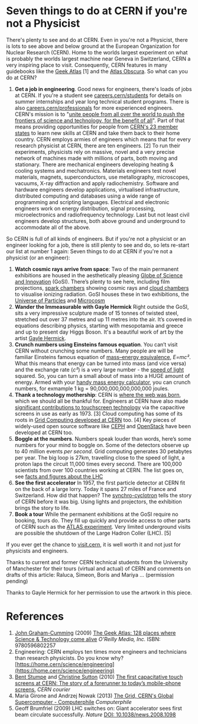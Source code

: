 # Seven things to do at CERN if you're not a Physicist

There's plenty to see and do at CERN. Even in you're not a Physicist, there is lots to see above and below ground at the European Organization for Nuclear Research (CERN). Home to the worlds largest experiment on what is probably the worlds largest machine near Geneva in Switzerland, CERN a very inspiring place to visit. Consequently, CERN features in many guidebooks like the [Geek Atlas](https://www.oreilly.com/library/view/the-geek-atlas/9780596802257/) [1] and the [Atlas Obscura](https://www.atlasobscura.com/places/cern). So what can you do at CERN?

1. **Get a job in engineering**. Good news for engineers, there's loads of jobs at CERN. If you're a student see [careers.cern/students](https://careers.cern/students) for details on summer internships and year long technical student programs. There is also [careers.cern/professionals](https://careers.cern/professionals) for more experienced engineers. CERN's mission is to "[unite people from all over the world to push the frontiers of science and technology, for the benefit of all](https://communications.web.cern.ch/strategy/communications-architecture-vision-mission-and-themes)". Part of that means providing opportunities for people from [CERN's 23 member states](https://home.cern/about/who-we-are/our-governance/member-states) to learn new skills at CERN and take them back to their home country. CERN employs armies of engineers which means that for every research physicist at CERN, there are ten engineers. [2] To run their experiments, physicists rely on massive, novel and a very precise network of machines made with millions of parts, both moving and stationary. There are mechanical engineers developing heating & cooling systems and mechatronics. Materials engineers test novel materials, magnets, superconductors, use metallography, microscopes, vacuums, X-ray diffraction and apply radiochemistry. Software and hardware engineers develop applications, virtualised infrastructure, distributed computing and databases using a wide range of programming and scripting languages. Electrical and electronic engineers work on energy distribution, signal processing, microelectronics and radiofrequency technology. Last but not least civil engineers develop structures, both above ground and underground to accommodate all of the above.

So CERN is full of all kinds of engineers. But if you're not a physicist or an engineer looking for a job, there is still plenty to see and do, so lets re-start our list at number 1 again: Seven things to do at CERN if you're not a physicist (or an engineer):

1. **Watch cosmic rays arrive from space**: Two of the main permanent exhibitions are housed in the aesthetically pleasing [Globe of Science and Innovation](https://visit.cern/globe) (GoSI). There’s plenty to see here, including film projections, [spark chambers](https://en.wikipedia.org/wiki/Spark_chamber) showing cosmic rays and [cloud chambers](https://en.wikipedia.org/wiki/Cloud_chamber) to visualise ionizing radiation. GoSI houses these in two exhibitions, the [Universe of Particles](https://visit.cern/exhibitions/universe-particles) and [Microcosm](http://microcosm.web.cern.ch/en)
1. **Wander the Immeasurable with Gayle Hermick** Right outside the GoSI, sits a very impressive sculpture made of 15 tonnes of twisted steel, stretched out over 37 metres and up 11 metres into the air. It’s covered in equations describing physics, starting with mesopotamia and greece and up to present day Higgs Boson. It's a beautiful work of art by the artist [Gayle Hermick](https://www.gaylehermick.com/cern).
1. **Crunch numbers using Einsteins famous equation**. You can’t visit CERN without crunching some numbers. Many people are will be familiar Einsteins famous equation of [mass–energy equivalence](https://en.wikipedia.org/wiki/Mass%E2%80%93energy_equivalence), *E=mc²*. What this means that energy can be turned into mass (and vice versa) and the exchange rate (*c²*) is a very large number - the [speed of light](https://en.wikipedia.org/wiki/Speed_of_light) squared. So, you can turn a small about of mass into a HUGE amount of energy. Armed with your [handy mass energy calculator](https://www.omnicalculator.com/physics/emc2), you can crunch numbers, for exmample 1 kg = 90,000,000,000,000,000 joules.
1. **Thank a technology mothership**: CERN is [where the web was born](https://home.cern/science/computing/where-web-was-born), which we should all be thankful for. Engineers at CERN have also made [significant contributions to touchscreen technology](https://cds.cern.ch/record/1248908?ln=en) via the capacitive screens in use as early as 1973. [3] Cloud computing has some of its roots in [Grid Computing developed at CERN](https://www.youtube.com/watch?v=cj8ZNgnzSSU) too. [4] Key pieces of widely-used open source software like [CEPH](https://en.wikipedia.org/wiki/Ceph_(software)) and [OpenStack](https://en.wikipedia.org/wiki/OpenStack) have been developed at CERN too.
1. **Boggle at the numbers**. Numbers speak louder than words, here’s some numbers for your mind to boggle on. Some of the detectors observe up to 40 million events *per second*. Grid computing generates 30 petabytes per year. The big loop is 27km, travelling close to the speed of light, a proton laps the circuit 11,000 times every second. There are 100,000 scientists from over 100 countries working at CERN. The list goes on, see [facts and figures about the LHC](https://home.cern/resources/faqs/facts-and-figures-about-lhc)
1. **See the first accelerator** In 1957, the first particle detector at CERN fit on the back of a large lorry. Today it spans 27 miles of France and Switzerland. How did that happen? The [synchro-cyclotron](https://home.cern/science/accelerators/synchrocyclotron) tells the story of CERN before it was big. Using lights and projectors, the exhibition brings the story to life.
1. **Book a tour** While the permanent exhibitions at the GoSI require no booking, tours do. They fill up quickly and provide access to other parts of CERN such as the [ATLAS experiment](https://atlas.cern/discover/about). Very limited underground visits are possible the shutdown of the Large Hadron Coller (LHC). [5]


If you ever get the chance to [visit.cern](http://visit.cern/), it is well worth it and not just for physicists and engineers.
<!--etc. I’m told the control centre is fun, and obviously it would be great to see some of the detector hardware up close but you can only do this when it is turned off. There I’ve been lucky in that all my tour guides have been technical students and their managers, thanks have some tour guides to show me around,

<!--but virtual tour https://www.google.com/maps/@46.251492,6.0209859,0a,112.6y,316.16h,78.31t/data=!3m4!1e1!3m2!1s8VugZaYh_4BFWjYlKHvt8g!2e0?source=apiv3-->

Thanks to current and former CERN technical students from the University of Manchester for their tours (virtual and actual) of CERN and comments on drafts of this article: Raluca, Simeon, Boris and Mariya ... (permission pending)

Thanks to Gayle Hermick for her permission to use the artwork in this piece.

# References

1. [John Graham-Cumming](https://en.wikipedia.org/wiki/John_Graham-Cumming) (2009) [The Geek Atlas: 128 places where Science & Technology come alive](https://www.oreilly.com/library/view/the-geek-atlas/9780596802257/) *O'Reilly Media, Inc.* ISBN: 9780596802257
1. Engineering: CERN employs ten times more engineers and technicians than research physicists. Do you know why? [https://home.cern/science/engineering](https://home.cern/science/engineering)
1. [Bent Stumpe](https://en.wikipedia.org/wiki/Bent_Stumpe) and [Christine Sutton](https://en.wikipedia.org/wiki/Christine_Sutton) (2010) [The first capacitative touch screens at CERN: The story of a forerunner to today’s mobile-phone screens](https://cerncourier.com/a/the-first-capacitative-touch-screens-at-cern/), *CERN courier*
1. Maria Girone and Andrzej Nowak (2013) [The Grid, CERN's Global Supercomputer - Computerphile](https://www.youtube.com/watch?v=cj8ZNgnzSSU) *Computerphile*
1. Geoff Brumfriel (2009) LHC switches on: Giant accelerator sees first beam circulate successfully. *Nature* [DOI: 10.1038/news.2008.1098](http://dx.doi.org/10.1038/news.2008.1098)
